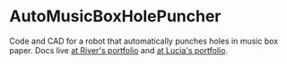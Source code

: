 # AutoMusicBoxHolePuncher
Code and CAD for a robot that automatically punches holes in music box paper.
Docs live [at River's portfolio](/docs/index.md) and [at Lucia's portfolio](/docs/index.md).